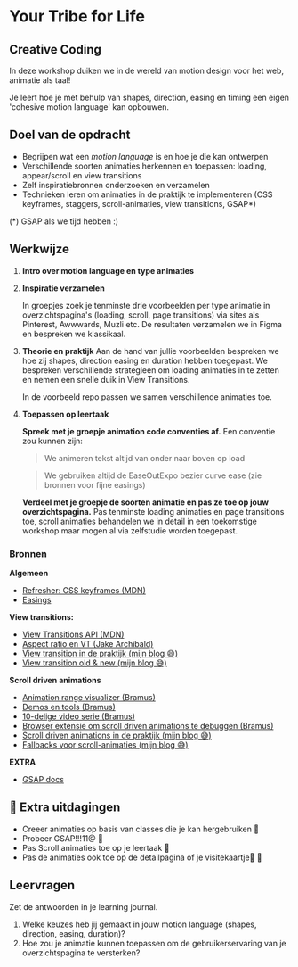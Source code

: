 # Your Tribe for Life

## Creative Coding
In deze workshop duiken we in de wereld van motion design voor het web, animatie als taal! 

Je leert hoe je met behulp van shapes, direction, easing en timing een eigen 'cohesive motion language' kan opbouwen.

## Doel van de opdracht
- Begrijpen wat een *motion language* is en hoe je die kan ontwerpen
- Verschillende soorten animaties herkennen en toepassen: loading, appear/scroll en view transitions
- Zelf inspiratiebronnen onderzoeken en verzamelen 
- Technieken leren om animaties in de praktijk te implementeren (CSS keyframes, staggers, scroll-animaties, view transitions, GSAP*)

 (*) GSAP als we tijd hebben :)

## Werkwijze
1. **Intro over motion language en type animaties**
2. **Inspiratie verzamelen**  

   In groepjes zoek je tenminste drie voorbeelden per type animatie in overzichtspagina's (loading, scroll, page transitions) via sites als Pinterest, Awwwards, Muzli etc.
   De resultaten verzamelen we in Figma en bespreken we klassikaal.

3. **Theorie en praktijk**
   Aan de hand van jullie voorbeelden bespreken we hoe zij shapes, direction easing en duration hebben toegepast.
   We bespreken verschillende strategieen om loading animaties in te zetten en nemen een snelle duik in View Transitions.

   In de voorbeeld repo passen we samen verschillende animaties toe.

4. **Toepassen op leertaak**

   **Spreek met je groepje animation code conventies af.** Een conventie zou kunnen zijn:
    > We animeren tekst altijd van onder naar boven op load
    
    > We gebruiken altijd de EaseOutExpo bezier curve ease (zie bronnen voor fijne easings)
      
   **Verdeel met je groepje de soorten animatie en pas ze toe op jouw overzichtspagina.** Pas tenminste loading animaties en page transitions toe, scroll animaties behandelen we in detail in een toekomstige workshop maar mogen al via zelfstudie worden toegepast.
    

### Bronnen
**Algemeen**
- [Refresher: CSS keyframes (MDN)](https://developer.mozilla.org/en-US/docs/Web/CSS/@keyframes)
- [Easings](https://easings.net/)

**View transitions:**
- [View Transitions API (MDN)](https://developer.chrome.com/docs/web-platform/view-transitions/)
- [Aspect ratio en VT (Jake Archibald)](https://jakearchibald.com/2024/view-transitions-handling-aspect-ratio-changes/)
- [View transition in de praktijk (mijn blog 😅)](https://cydstumpel.nl/a-practical-guide-to-the-css-view-transition-api/)
- [View transition old & new (mijn blog 😅)](https://cydstumpel.nl/being-lazy-with-view-transition-old-and-new/)

**Scroll driven animations**
- [Animation range visualizer (Bramus)](https://scroll-driven-animations.style/tools/view-timeline/ranges/)
- [Demos en tools (Bramus)](https://scroll-driven-animations.style/)
- [10-delige video serie (Bramus)](https://www.youtube.com/playlist?list=PLNYkxOF6rcICM3ttukz9x5LCNOHfWBVnn)
- [Browser extensie om scroll driven animations te debuggen (Bramus)](https://chromewebstore.google.com/detail/scroll-driven-animations/ojihehfngalmpghicjgbfdmloiifhoce)
- [Scroll driven animations in de praktijk (mijn blog 😅)](https://cydstumpel.nl/css-scroll-driven-animations-for-creative-developers/)
- [Fallbacks voor scroll-animaties (mijn blog 😅)](https://cydstumpel.nl/two-approaches-to-fallback-css-scroll-driven-animations/) 

**EXTRA** 
- [GSAP docs](https://gsap.com/docs/v3/)  

## 💪 Extra uitdagingen
- Creeer animaties op basis van classes die je kan hergebruiken 🖖
- Probeer GSAP!!!11@ 🤩
- Pas Scroll animaties toe op je leertaak 🫶
- Pas de animaties ook toe op de detailpagina of je visitekaartje🫸 🫷

## Leervragen

Zet de antwoorden in je learning journal.

1. Welke keuzes heb jij gemaakt in jouw motion language (shapes, direction, easing, duration)?  
3. Hoe zou je animatie kunnen toepassen om de gebruikerservaring van je overzichtspagina te versterken?
